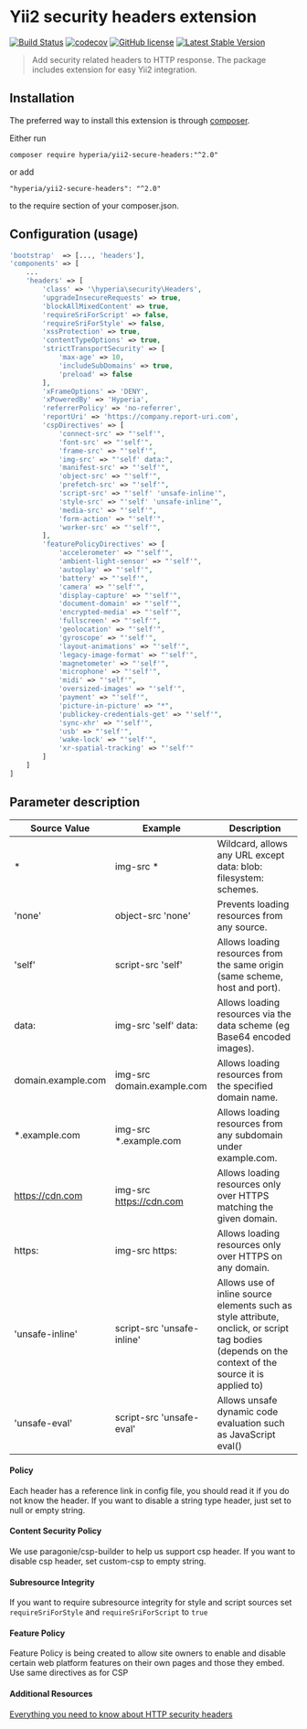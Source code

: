 # Yii2 security headers extension

[![Build Status](https://travis-ci.org/hyperia-sk/yii2-secure-headers.svg?branch=master)](https://travis-ci.org/hyperia-sk/yii2-secure-headers) 
[![codecov](https://codecov.io/gh/hyperia-sk/yii2-secure-headers/branch/master/graph/badge.svg)](https://codecov.io/gh/hyperia-sk/yii2-secure-headers)
[![GitHub license](https://img.shields.io/badge/license-MIT-blue.svg)](https://raw.githubusercontent.com/hyperia-sk/yii2-secure-headers/master/LICENSE) 
[![Latest Stable Version](https://poser.pugx.org/hyperia/yii2-secure-headers/v/stable)](https://packagist.org/packages/hyperia/yii2-secure-headers)

> Add security related headers to HTTP response. The package includes extension for easy Yii2 integration.

## Installation

The preferred way to install this extension is through [composer](http://getcomposer.org/download/).

Either run

```shell
composer require hyperia/yii2-secure-headers:"^2.0"
```

or add

```
"hyperia/yii2-secure-headers": "^2.0"
```

to the require section of your composer.json.

## Configuration (usage)

```php
'bootstrap'  => [..., 'headers'],
'components' => [
    ...
    'headers' => [
        'class' => '\hyperia\security\Headers',
        'upgradeInsecureRequests' => true,
        'blockAllMixedContent' => true,
        'requireSriForScript' => false,
        'requireSriForStyle' => false,
        'xssProtection' => true,
        'contentTypeOptions' => true,
        'strictTransportSecurity' => [
            'max-age' => 10,
            'includeSubDomains' => true,
            'preload' => false
        ],
        'xFrameOptions' => 'DENY',
        'xPoweredBy' => 'Hyperia',
        'referrerPolicy' => 'no-referrer',
        'reportUri' => 'https://company.report-uri.com',
        'cspDirectives' => [
            'connect-src' => "'self'",
            'font-src' => "'self'",
            'frame-src' => "'self'",
            'img-src' => "'self' data:",
            'manifest-src' => "'self'",
            'object-src' => "'self'",
            'prefetch-src' => "'self'",
            'script-src' => "'self' 'unsafe-inline'",
            'style-src' => "'self' 'unsafe-inline'",
            'media-src' => "'self'",
            'form-action' => "'self'",
            'worker-src' => "'self'",
        ],
        'featurePolicyDirectives' => [
            'accelerometer' => "'self'",
            'ambient-light-sensor' => "'self'",
            'autoplay' => "'self'",
            'battery' => "'self'",
            'camera' => "'self'",
            'display-capture' => "'self'",
            'document-domain' => "'self'",
            'encrypted-media' => "'self'",
            'fullscreen' => "'self'",
            'geolocation' => "'self'",
            'gyroscope' => "'self'",
            'layout-animations' => "'self'",
            'legacy-image-format' => "'self'",
            'magnetometer' => "'self'",
            'microphone' => "'self'",
            'midi' => "'self'",
            'oversized-images' => "'self'",
            'payment' => "'self'",
            'picture-in-picture' => "*",
            'publickey-credentials-get' => "'self'",
            'sync-xhr' => "'self'",
            'usb' => "'self'",
            'wake-lock' => "'self'",
            'xr-spatial-tracking' => "'self'"
        ]
    ]
]
```

## Parameter description

| Source Value       | Example                    | Description                                                                                                                                         |
|--------------------|----------------------------|-----------------------------------------------------------------------------------------------------------------------------------------------------|
| *                  | img-src *                  | Wildcard, allows any URL except data: blob: filesystem: schemes.                                                                                    |
| 'none'             | object-src 'none'          | Prevents loading resources from any source.                                                                                                         |
| 'self'             | script-src 'self'          | Allows loading resources from the same origin (same scheme, host and port).                                                                         |
| data:              | img-src 'self' data:       | Allows loading resources via the data scheme (eg Base64 encoded images).                                                                            |
| domain.example.com | img-src domain.example.com | Allows loading resources from the specified domain name.                                                                                            |
| *.example.com      | img-src *.example.com      | Allows loading resources from any subdomain under example.com.                                                                                      |
| https://cdn.com    | img-src https://cdn.com    | Allows loading resources only over HTTPS matching the given domain.                                                                                 |
| https:             | img-src https:             | Allows loading resources only over HTTPS on any domain.                                                                                             |
| 'unsafe-inline'    | script-src 'unsafe-inline' | Allows use of inline source elements such as style attribute, onclick, or script tag bodies (depends on the context of the source it is applied to) |
| 'unsafe-eval'      | script-src 'unsafe-eval'   | Allows unsafe dynamic code evaluation such as JavaScript eval()                                                                                     |

#### Policy

Each header has a reference link in config file, you should read it if you do not know the header. 
If you want to disable a string type header, just set to null or empty string.

#### Content Security Policy

We use paragonie/csp-builder to help us support csp header. 
If you want to disable csp header, set custom-csp to empty string.

#### Subresource Integrity

If you want to require subresource integrity for style and script sources set `requireSriForStyle` and `requireSriForScript` to `true`

#### Feature Policy
Feature Policy is being created to allow site owners to enable and disable certain web platform features on their own pages and those they embed. Use same directives as for CSP

#### Additional Resources

[Everything you need to know about HTTP security headers](https://blog.appcanary.com/2017/http-security-headers.html)


